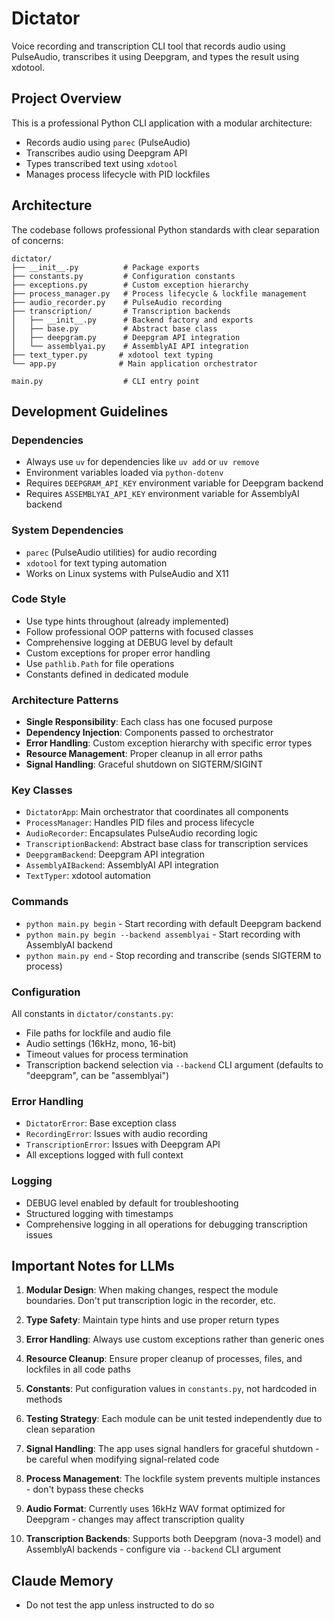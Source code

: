 # Dictator

Voice recording and transcription CLI tool that records audio using PulseAudio, transcribes it using Deepgram, and types the result using xdotool.

## Project Overview

This is a professional Python CLI application with a modular architecture:
- Records audio using `parec` (PulseAudio)
- Transcribes audio using Deepgram API
- Types transcribed text using `xdotool`
- Manages process lifecycle with PID lockfiles

## Architecture

The codebase follows professional Python standards with clear separation of concerns:

```
dictator/
├── __init__.py          # Package exports
├── constants.py         # Configuration constants
├── exceptions.py        # Custom exception hierarchy
├── process_manager.py   # Process lifecycle & lockfile management
├── audio_recorder.py    # PulseAudio recording
├── transcription/       # Transcription backends
│   ├── __init__.py      # Backend factory and exports
│   ├── base.py          # Abstract base class
│   ├── deepgram.py      # Deepgram API integration
│   └── assemblyai.py    # AssemblyAI API integration
├── text_typer.py       # xdotool text typing
└── app.py              # Main application orchestrator

main.py                  # CLI entry point
```

## Development Guidelines

### Dependencies
- Always use `uv` for dependencies like `uv add` or `uv remove`
- Environment variables loaded via `python-dotenv`
- Requires `DEEPGRAM_API_KEY` environment variable for Deepgram backend
- Requires `ASSEMBLYAI_API_KEY` environment variable for AssemblyAI backend

### System Dependencies
- `parec` (PulseAudio utilities) for audio recording
- `xdotool` for text typing automation
- Works on Linux systems with PulseAudio and X11

### Code Style
- Use type hints throughout (already implemented)
- Follow professional OOP patterns with focused classes
- Comprehensive logging at DEBUG level by default
- Custom exceptions for proper error handling
- Use `pathlib.Path` for file operations
- Constants defined in dedicated module

### Architecture Patterns
- **Single Responsibility**: Each class has one focused purpose
- **Dependency Injection**: Components passed to orchestrator
- **Error Handling**: Custom exception hierarchy with specific error types
- **Resource Management**: Proper cleanup in all error paths
- **Signal Handling**: Graceful shutdown on SIGTERM/SIGINT

### Key Classes
- `DictatorApp`: Main orchestrator that coordinates all components
- `ProcessManager`: Handles PID files and process lifecycle
- `AudioRecorder`: Encapsulates PulseAudio recording logic
- `TranscriptionBackend`: Abstract base class for transcription services
- `DeepgramBackend`: Deepgram API integration
- `AssemblyAIBackend`: AssemblyAI API integration
- `TextTyper`: xdotool automation

### Commands
- `python main.py begin` - Start recording with default Deepgram backend
- `python main.py begin --backend assemblyai` - Start recording with AssemblyAI backend
- `python main.py end` - Stop recording and transcribe (sends SIGTERM to process)

### Configuration
All constants in `dictator/constants.py`:
- File paths for lockfile and audio file
- Audio settings (16kHz, mono, 16-bit)
- Timeout values for process termination
- Transcription backend selection via `--backend` CLI argument (defaults to "deepgram", can be "assemblyai")

### Error Handling
- `DictatorError`: Base exception class
- `RecordingError`: Issues with audio recording
- `TranscriptionError`: Issues with Deepgram API
- All exceptions logged with full context

### Logging
- DEBUG level enabled by default for troubleshooting
- Structured logging with timestamps
- Comprehensive logging in all operations for debugging transcription issues

## Important Notes for LLMs

1. **Modular Design**: When making changes, respect the module boundaries. Don't put transcription logic in the recorder, etc.

2. **Type Safety**: Maintain type hints and use proper return types

3. **Error Handling**: Always use custom exceptions rather than generic ones

4. **Resource Cleanup**: Ensure proper cleanup of processes, files, and lockfiles in all code paths

5. **Constants**: Put configuration values in `constants.py`, not hardcoded in methods

6. **Testing Strategy**: Each module can be unit tested independently due to clean separation

7. **Signal Handling**: The app uses signal handlers for graceful shutdown - be careful when modifying signal-related code

8. **Process Management**: The lockfile system prevents multiple instances - don't bypass these checks

9. **Audio Format**: Currently uses 16kHz WAV format optimized for Deepgram - changes may affect transcription quality

10. **Transcription Backends**: Supports both Deepgram (nova-3 model) and AssemblyAI backends - configure via `--backend` CLI argument

## Claude Memory

- Do not test the app unless instructed to do so